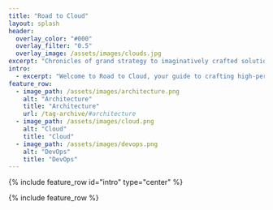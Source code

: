 ```yaml
---
title: "Road to Cloud"
layout: splash
header:
  overlay_color: "#000"
  overlay_filter: "0.5"
  overlay_image: /assets/images/clouds.jpg
excerpt: "Chronicles of grand strategy to imaginatively crafted solutions with creative implementations!"
intro: 
  - excerpt: "Welcome to Road to Cloud, your guide to crafting high-performance, cost-effective, and resilient solutions for your enterprise journey."
feature_row:
  - image_path: /assets/images/architecture.png
    alt: "Architecture"
    title: "Architecture"
    url: /tag-archive/#architecture
  - image_path: /assets/images/cloud.png
    alt: "Cloud"
    title: "Cloud"
  - image_path: /assets/images/devops.png
    alt: "DevOps"
    title: "DevOps"
---
```


{% include feature_row id="intro" type="center" %}

{% include feature_row %}
